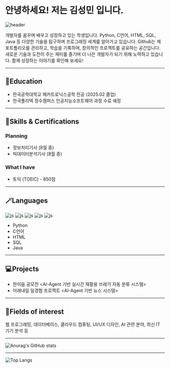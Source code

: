# 안녕하세요! 저는 김성민 입니다.

![header](https://capsule-render.vercel.app/api?type=waving&color=gradient&height=300&section=header&text=Hi!%20My%20name%20is%20KSM%20%F0%9F%A4%97)


개발자를 꿈꾸며 배우고 성장하고 있는 학생입니다. Python, C언어, HTML, SQL, Java 등 다양한 기술을 탐구하며 프로그래밍 세계를 알아가고 있습니다. Github는 제 포트폴리오를 관리하고, 학습을 기록하며, 창의적인 프로젝트를 공유하는 공간입니다. 새로운 기술과 도전이 주는 재미를 즐기며 더 나은 개발자가 되기 위해 노력하고 있습니다. 함께 성장하는 이야기를 확인해 보세요!

------------------------------------------------------------
## 🏫Education
- 한국공학대학교 메카트로닉스공학 전공 (2025.02 졸업)
- 한국폴리텍 정수캠퍼스 인공지능소프트웨어 과정 수료 예정

------------------------------------------------------------
## 🔧Skills & Certifications
### Planning
- 정보처리기사 (8월 중)
- 빅데이터분석기사 (8월 중)

### What I have
- 토익 (TOEIC) - 850점

------------------------------------------------------------
## 🪄Languages
![js](https://img.shields.io/badge/Python-3776AB?style=for-the-badge&logo=python&logoColor=white)
![js](https://img.shields.io/badge/C-00599C?style=for-the-badge&logo=c&logoColor=white)
![js](https://img.shields.io/badge/HTML-239120?style=for-the-badge&logo=html5&logoColor=white)
![js](https://camo.githubusercontent.com/b1091f35dbd1cc968020523ee8b6cc32dfb9b25d809a034e422b1329129e79bc/68747470733a2f2f696d672e736869656c64732e696f2f62616467652f53514c2d3434373941313f7374796c653d666c61742d737175617265266c6f676f3d706f737467726573716c266c6f676f436f6c6f723d7768697465)
![js](https://img.shields.io/badge/Java-ED8B00?style=for-the-badge&logo=openjdk&logoColor=white)


- Python
- C언어
- HTML
- SQL
- Java

------------------------------------------------------------
## 💻Projects
- 한이음 공모전 <AI-Agent 기반 실시간 재활용 쓰레기 자동 분류 시스템>
- 미래내일 일경험 프로젝트 <AI-Agent 기반 뉴스 시스템>

------------------------------------------------------------
## 🪬Fields of interest
웹 프로그래밍, 데이터베이스, 클라우드 컴퓨팅, UI/UX 디자인, AI 관련 분야, 최신 IT 기기 분석 등 

------------------------------------------------------------
![Anurag's GitHub stats](https://github-readme-stats.vercel.app/api?username=kimsm0405&show_icons=true&theme=dracula)

------------------------------------------------------------
![Top Langs](https://github-readme-stats.vercel.app/api/top-langs/?username=kimsm0405&layout=compact&theme=dracula)


<!--
**kimsm0405/kimsm0405** is a ✨ _special_ ✨ repository because its `README.md` (this file) appears on your GitHub profile.

Here are some ideas to get you started:

- 🔭 I’m currently working on ...
- 🌱 I’m currently learning ...
- 👯 I’m looking to collaborate on ...
- 🤔 I’m looking for help with ...
- 💬 Ask me about ...
- 📫 How to reach me: ...
- 😄 Pronouns: ...
- ⚡ Fun fact: ...
-->
